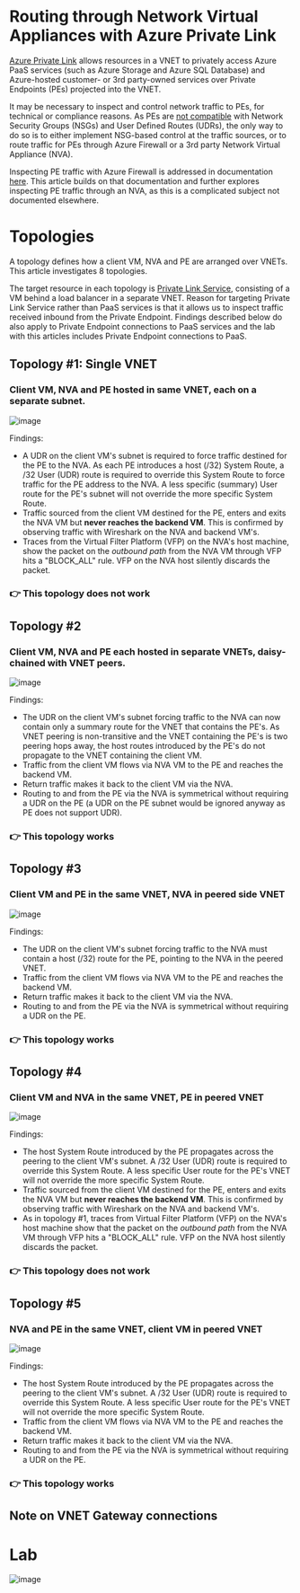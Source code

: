# **Routing through Network Virtual Appliances with Azure Private Link**

[Azure Private Link](https://docs.microsoft.com/en-us/azure/private-link/private-link-overview) allows resources in a VNET to privately access Azure PaaS services (such as Azure Storage and Azure SQL Database) and Azure-hosted customer- or 3rd party-owned services over Private Endpoints (PEs) projected into the VNET.

It may be necessary to inspect and control network traffic to PEs, for technical or compliance reasons. As PEs are [not compatible](https://docs.microsoft.com/en-us/azure/private-link/private-endpoint-overview#limitations) with Network Security Groups (NSGs) and User Defined Routes (UDRs), the only way to do so is to either implement NSG-based control at the traffic sources, or to route traffic for PEs through Azure Firewall or a 3rd party Network Virtual Appliance (NVA). 

Inspecting PE traffic with Azure Firewall is addressed in documentation [here](https://docs.microsoft.com/en-us/azure/private-link/inspect-traffic-with-azure-firewall). This article builds on that documentation and further explores inspecting PE traffic through an NVA, as this is a complicated subject not documented elsewhere.

# Topologies
A topology defines how a client VM, NVA and PE are arranged over VNETs. This article investigates 8 topologies.

The target resource in each topology is [Private Link Service](https://docs.microsoft.com/en-us/azure/private-link/private-link-service-overview), consisting of a VM behind a load balancer in a separate VNET. Reason for targeting Private Link Service rather than PaaS services is that it allows us to inspect traffic received inbound from the Private Endpoint. Findings described below do also apply to Private Endpoint connections to PaaS services and the lab with this articles includes Private Endpoint connections to PaaS.

## Topology #1: Single VNET
### Client VM, NVA and PE hosted in same VNET, each on a separate subnet.

![image](images/topology1.png)

Findings:
- A UDR on the client VM's subnet is required to force traffic destined for the PE to the NVA. As each PE introduces a host (/32) System Route, a /32 User (UDR) route is required to override this System Route to force traffic for the PE address to the NVA. A less specific (summary) User route for the PE's subnet will not override the more specific System Route.
- Traffic sourced from the client VM destined for the PE, enters and exits the NVA VM but **never reaches the backend VM**. This is confirmed by observing traffic with Wireshark on the NVA and backend VM's.
- Traces from the Virtual Filter Platform (VFP) on the NVA's host machine, show the packet on the *outbound path* from the NVA VM through VFP hits a "BLOCK_ALL" rule. VFP on the NVA host silently discards the packet.

### :point_right: This topology does **not** work

## Topology #2
### Client VM, NVA and PE each hosted in separate VNETs, daisy-chained with VNET peers.

![image](images/topology2.png)

Findings:
- The UDR on the client VM's subnet forcing traffic to the NVA can now contain only a summary route for the VNET that contains the PE's. As VNET peering is non-transitive and the VNET containing the PE's is two peering hops away, the host routes introduced by the PE's do not propagate to the VNET containing the client VM.
- Traffic from the client VM flows via NVA VM to the PE and reaches the backend VM. 
- Return traffic makes it back to the client VM via the NVA.
- Routing to and from the PE via the NVA is symmetrical without requiring a UDR on the PE (a UDR on the PE subnet would be ignored anyway as PE does not support UDR).

### :point_right: This topology works

## Topology #3
### Client VM and PE in the same VNET, NVA in peered side VNET

![image](images/topology3.png)

Findings:
- The UDR on the client VM's subnet forcing traffic to the NVA must contain a host (/32) route for the PE, pointing to the NVA in the peered VNET.
- Traffic from the client VM flows via NVA VM to the PE and reaches the backend VM. 
- Return traffic makes it back to the client VM via the NVA.
- Routing to and from the PE via the NVA is symmetrical without requiring a UDR on the PE.

### :point_right: This topology works  

## Topology #4
### Client VM and NVA in the same VNET, PE in peered VNET

![image](images/topology4.png)

Findings:
- The host System Route introduced by the PE propagates across the peering to the client VM's subnet. A /32 User (UDR) route is required to override this System Route. A less specific User route for the PE's VNET will not override the more specific System Route.
- Traffic sourced from the client VM destined for the PE, enters and exits the NVA VM but **never reaches the backend VM**. This is confirmed by observing traffic with Wireshark on the NVA and backend VM's.
- As in topology #1, traces from Virtual Filter Platform (VFP) on the NVA's host machine show that the packet on the *outbound path* from the NVA VM through VFP hits a "BLOCK_ALL" rule. VFP on the NVA host silently discards the packet.

### :point_right: This topology does **not** work

## Topology #5
### NVA and PE in the same VNET, client VM in peered VNET

![image](images/topology5.png)

Findings:
- The host System Route introduced by the PE propagates across the peering to the client VM's subnet. A /32 User (UDR) route is required to override this System Route. A less specific User route for the PE's VNET will not override the more specific System Route.
- Traffic from the client VM flows via NVA VM to the PE and reaches the backend VM. 
- Return traffic makes it back to the client VM via the NVA.
- Routing to and from the PE via the NVA is symmetrical without requiring a UDR on the PE.

### :point_right: This topology works  

## Note on VNET Gateway connections


# Lab


![image](images/azure-privatelink-routing.png)

